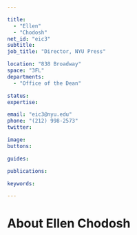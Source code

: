 ```yaml
---

title:
  - "Ellen"
  - "Chodosh"
net_id: "eic3"
subtitle: 
job_title: "Director, NYU Press"

location: "838 Broadway"
space: "3FL"
departments:
  - "Office of the Dean"

status: 
expertise:

email: "eic3@nyu.edu"
phone: "(212) 998-2573"
twitter: 

image: 
buttons:

guides:

publications:

keywords:

---
```


# About Ellen Chodosh


